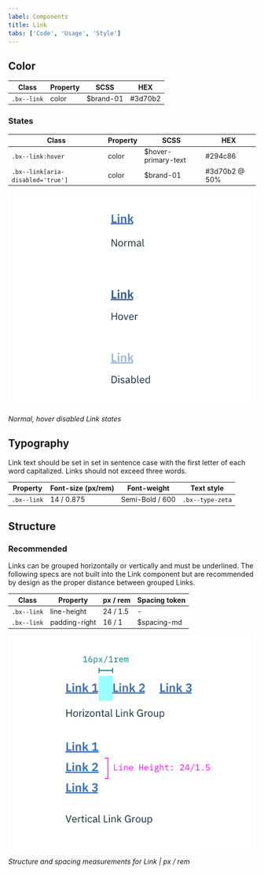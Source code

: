 ```yaml
---
label: Components
title: Link
tabs: ['Code', 'Usage', 'Style']
---
```


## Color

| Class       | Property | SCSS      | HEX     |
| ----------- | -------- | --------- | ------- |
| `.bx--link` | color    | $brand-01 | #3d70b2 |

### States

| Class                             | Property | SCSS                | HEX           |
| --------------------------------- | -------- | ------------------- | ------------- |
| `.bx--link:hover`                 | color    | $hover-primary-text | #294c86       |
| `.bx--link[aria-disabled='true']` | color    | $brand-01           | #3d70b2 @ 50% |

<div class="image-component">
    <img src="images/link-style-1.png" alt="Example of normal, hover, and disabled link states" />
</div>

_Normal, hover disabled Link states_

## Typography

Link text should be set in set in sentence case with the first letter of each word capitalized. Links should not exceed three words.

| Property    | Font-size (px/rem) | Font-weight     | Text style       |
| ----------- | ------------------ | --------------- | ---------------- |
| `.bx--link` | 14 / 0.875         | Semi-Bold / 600 | `.bx--type-zeta` |

## Structure

### Recommended

Links can be grouped horizontally or vertically and must be underlined. The following specs are not built into the Link component but are recommended by design as the proper distance between grouped Links.

| Class       | Property      | px / rem | Spacing token |
| ----------- | ------------- | -------- | ------------- |
| `.bx--link` | line-height   | 24 / 1.5 | -             |
| `.bx--link` | padding-right | 16 / 1   | $spacing-md   |

<div class="image-component">
    <img src="images/link-style-2.png" alt="Link structure and spacing measurements" />
</div>

_Structure and spacing measurements for Link | px / rem_
